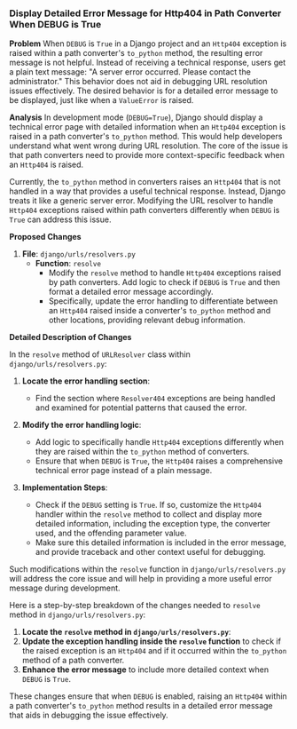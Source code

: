 ### Display Detailed Error Message for Http404 in Path Converter When DEBUG is True

**Problem**
When `DEBUG` is `True` in a Django project and an `Http404` exception is raised within a path converter's `to_python` method, the resulting error message is not helpful. Instead of receiving a technical response, users get a plain text message: "A server error occurred. Please contact the administrator." This behavior does not aid in debugging URL resolution issues effectively. The desired behavior is for a detailed error message to be displayed, just like when a `ValueError` is raised.

**Analysis**
In development mode (`DEBUG=True`), Django should display a technical error page with detailed information when an `Http404` exception is raised in a path converter's `to_python` method. This would help developers understand what went wrong during URL resolution. The core of the issue is that path converters need to provide more context-specific feedback when an `Http404` is raised.

Currently, the `to_python` method in converters raises an `Http404` that is not handled in a way that provides a useful technical response. Instead, Django treats it like a generic server error. Modifying the URL resolver to handle `Http404` exceptions raised within path converters differently when `DEBUG` is `True` can address this issue.

**Proposed Changes**
1. **File**: `django/urls/resolvers.py`
    - **Function**: `resolve`
        - Modify the `resolve` method to handle `Http404` exceptions raised by path converters. Add logic to check if `DEBUG` is `True` and then format a detailed error message accordingly.
        - Specifically, update the error handling to differentiate between an `Http404` raised inside a converter's `to_python` method and other locations, providing relevant debug information.

**Detailed Description of Changes**

In the `resolve` method of `URLResolver` class within `django/urls/resolvers.py`:

1. **Locate the error handling section**:
    - Find the section where `Resolver404` exceptions are being handled and examined for potential patterns that caused the error.
   
2. **Modify the error handling logic**:
    - Add logic to specifically handle `Http404` exceptions differently when they are raised within the `to_python` method of converters.
    - Ensure that when `DEBUG` is `True`, the `Http404` raises a comprehensive technical error page instead of a plain message.

3. **Implementation Steps**:
    - Check if the `DEBUG` setting is `True`. If so, customize the `Http404` handler within the `resolve` method to collect and display more detailed information, including the exception type, the converter used, and the offending parameter value.
    - Make sure this detailed information is included in the error message, and provide traceback and other context useful for debugging.

Such modifications within the `resolve` function in `django/urls/resolvers.py` will address the core issue and will help in providing a more useful error message during development.

Here is a step-by-step breakdown of the changes needed to `resolve` method in `django/urls/resolvers.py`:

1. **Locate the `resolve` method in `django/urls/resolvers.py`**:
2. **Update the exception handling inside the `resolve` function** to check if the raised exception is an `Http404` and if it occurred within the `to_python` method of a path converter.
3. **Enhance the error message** to include more detailed context when `DEBUG` is `True`.

These changes ensure that when `DEBUG` is enabled, raising an `Http404` within a path converter's `to_python` method results in a detailed error message that aids in debugging the issue effectively.